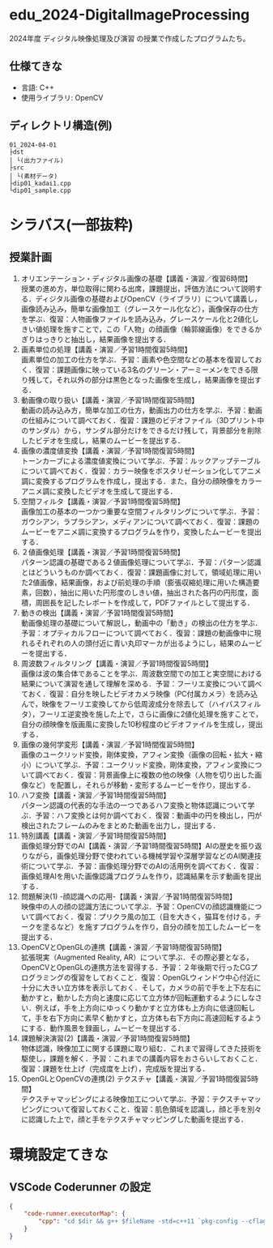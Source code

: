 # edu_2024-DigitalImageProcessing
2024年度 ディジタル映像処理及び演習 の授業で作成したプログラムたち。

## 仕様てきな
- 言語: C++
- 使用ライブラリ: OpenCV

## ディレクトリ構造(例)
```
01_2024-04-01
├dst
│ └(出力ファイル)
├src
│ └(素材データ)
├dip01_kadai1.cpp
└dip01_sample.cpp
```

# シラバス(一部抜粋)
## 授業計画
1. オリエンテーション・ディジタル画像の基礎【講義・演習／復習6時間】  
    授業の進め方，単位取得に関わる出席，課題提出，評価方法について説明する．ディジタル画像の基礎およびOpenCV（ライブラリ）について講義し，画像読み込み，簡単な画像加工（グレースケール化など），画像保存の仕方を学ぶ．復習：人物画像ファイルを読み込み，グレースケール化と2値化しきい値処理を施すことで，この「人物」の顔画像（輪郭線画像）をできるかぎりはっきりと抽出し，結果画像を提出する．  
2. 画素単位の処理【講義・演習／予習1時間復習5時間】  
    画素単位の加工の仕方を学ぶ．予習：画素や色空間などの基本を復習しておく．復習：課題画像に映っている3名のグリーン・アーミーメンをできる限り残して，それ以外の部分は黒色となった画像を生成し，結果画像を提出する．  
3. 動画像の取り扱い【講義・演習／予習1時間復習5時間】  
    動画の読み込み方，簡単な加工の仕方，動画出力の仕方を学ぶ．予習：動画の仕組みについて調べておく．復習：課題のビデオファイル（3Dプリント中のサンダル）から，サンダル部分だけをできるだけ残して，背景部分を削除したビデオを生成し，結果のムービーを提出する．  
4. 画像の濃度値変換【講義・演習／予習1時間復習5時間】  
    トーンカーブによる濃度値変換について学ぶ．予習：ルックアップテーブルについて調べておく．復習：カラー映像をポスタリゼーション化してアニメ調に変換するプログラムを作成し，提出する．また，自分の顔映像をカラーアニメ調に変換したビデオを生成して提出する．  
5. 空間フィルタ【講義・演習／予習1時間復習5時間】  
    画像加工の基本の一つかつ重要な空間フィルタリングについて学ぶ．予習：ガウシアン，ラプラシアン，メディアンについて調べておく．復習：課題のムービーをアニメ調に変換するプログラムを作り，変換したムービーを提出する．  
6. ２値画像処理【講義・演習／予習1時間復習5時間】  
    パターン認識の基礎である２値画像処理について学ぶ．予習：パターン認識とはどういうものか調べておく．復習：課題画像に対して，領域処理に用いた2値画像，結果画像，および前処理の手順（膨張収縮処理に用いた構造要素，回数），抽出に用いた円形度のしきい値，抽出された各円の円形度，面積，周囲長を記したレポートを作成して，PDFファイルとして提出する．  
7. 動きの検出【講義・演習／予習1時間復習5時間】  
    動画像処理の基礎について解説し，動画中の「動き」の検出の仕方を学ぶ．予習：オプティカルフローについて調べておく．復習：課題の動画像中に現れるそれぞれの人の頭付近に青い丸印マーカが出るようにし，結果のムービーを提出する．  
8. 周波数フィルタリング【講義・演習／予習1時間復習5時間】  
    画像は波の集合体であることを学ぶ．周波数空間での加工と実空間における結果について演習を通して理解を深める．予習：フーリエ変換について調べておく．復習：自分を映したビデオカメラ映像（PC付属カメラ）を読み込んで，映像をフーリエ変換してから低周波成分を除去して（ハイパスフィルタ），フーリエ逆変換を施した上で，さらに画像に2値化処理を施すことで，自分の顔映像を版画風に変換した10秒程度のビデオファイルを生成し，提出する．  
9. 画像の幾何学変形【講義・演習／予習1時間復習5時間】  
    画像のユークリッド変換，剛体変換，アフィン変換（画像の回転・拡大・縮小）について学ぶ．予習：ユークリッド変換，剛体変換，アフィン変換について調べておく．復習：背景画像上に複数の他の映像（人物を切り出した画像など）を配置し，それらが移動・変形するムービーを作り，提出する．  
10. ハフ変換【講義・演習／予習1時間復習5時間】  
    パターン認識の代表的な手法の一つであるハフ変換と物体認識について学ぶ．予習：ハフ変換とは何か調べておく．復習：動画中の円を検出し，円が検出されたフレームのみをまとめた動画を出力し，提出する．  
11. 特別講義【講義・演習／予習1時間復習5時間】  
    画像処理分野でのAI【講義・演習／予習1時間復習5時間】AIの歴史を振り返りながら，画像処理分野で使われている機械学習や深層学習などのAI関連技術について学ぶ．予習：画像処理分野でのAIの活用例を調べておく．復習：画像処理AIを用いた画像認識プログラムを作り，認識結果を示す動画を提出する．  
12. 問題解決(1) -顔認識への応用-【講義・演習／予習1時間復習5時間】  
    映像中の人の顔の認識方法について学ぶ．予習：OpenCVの顔認識機能について調べておく．復習：プリクラ風の加工（目を大きく，猫耳を付ける，チークを塗るなど）を施すプログラムを作り，自分の顔を加工したムービーを提出する．  
13. OpenCVとOpenGLの連携【講義・演習／予習1時間復習5時間】  
    拡張現実（Augmented Reality, AR）について学ぶ．その際必要となる，OpenCVとOpenGLの連携方法を習得する．予習：２年後期で行ったCGプログラミングの復習をしておくこと．復習：OpenGLウィンドウ中心付近に十分に大きい立方体を表示しておく．そして，カメラの前で手を上下左右に動かすと，動かした方向と速度に応じて立方体が回転運動するようにしなさい．例えば，手を上方向にゆっくり動かすと立方体も上方向に低速回転して，手を右下方向に素早く動かすと，立方体も右下方向に高速回転するようにする．動作風景を録画し，ムービーを提出する．  
14. 課題解決演習(2)【講義・演習／予習1時間復習5時間】  
    物体認識，映像加工に関する課題に取り組む．これまで習得してきた技術を駆使し，課題を解く．予習：これまでの講義内容をおさらいしておくこと．復習：課題を仕上げ（完成度を上げ），完成版を提出する．  
15. OpenGLとOpenCVの連携(2) テクスチャ【講義・演習／予習1時間復習5時間】  
    テクスチャマッピングによる映像加工について学ぶ．予習：テクスチャマッピングについて復習しておくこと．復習：肌色領域を認識し，顔と手を別々に認識した上で，顔と手をテクスチャマッピングした動画を提出する．    

# 環境設定てきな
## VSCode Coderunner の設定
```json
{
    "code-runner.executorMap": {
        "cpp": "cd $dir && g++ $fileName -std=c++11 `pkg-config --cflags --libs opencv4` && ./a.out",
    }
}
```
